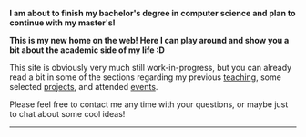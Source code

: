 

<div class="p-3 mb-2 bg-success text-white text-center">
	<p><b>I am about to finish my bachelor's degree in computer science and plan to continue with my master's!</b></p>
</div>

**This is my new home on the web! Here I can play around and show you a bit about the academic side of my life :D**

This site is obviously very much still work-in-progress, but you can already read a bit in some of the sections regarding my previous [teaching](/teaching.html), some selected [projects](/projects.html), and attended [events](/events.html). <!--, and finally my [CV](/cv/). -->

Please feel free to contact me any time with your questions, or maybe just to chat about some cool ideas!
<hr />

